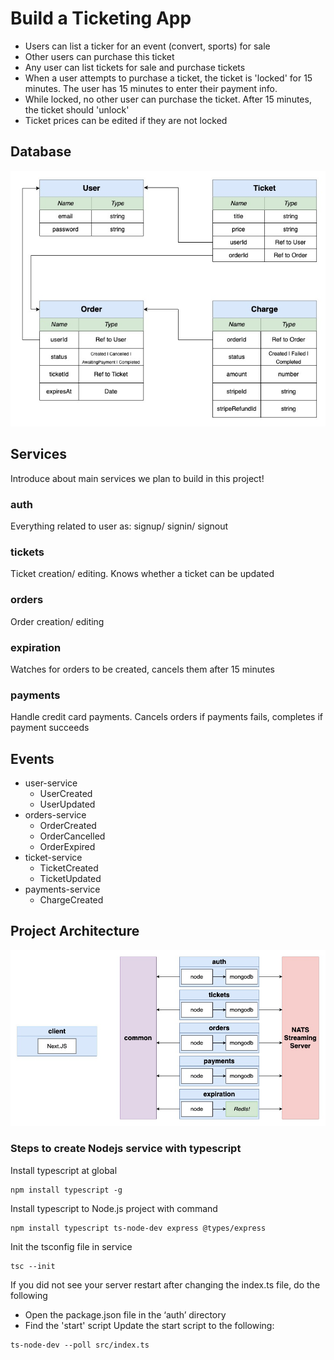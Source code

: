 # Build a Ticketing App
- Users can list a ticker for an event (convert, sports) for sale
- Other users can purchase this ticket
- Any user can list tickets for sale and purchase tickets
- When a user attempts to purchase a ticket, the ticket is 'locked' for 15 minutes. The user has 15 minutes to enter their payment info.
- While locked, no other user can purchase the ticket. After 15 minutes, the ticket should 'unlock'
- Ticket prices can be edited if they are not locked

## Database
![Database of ticketing project](images/ticketingdb.jpg)

## Services
Introduce about main services we plan to build in this project!

### auth
Everything related to user as: signup/ signin/ signout

### tickets
Ticket creation/ editing. Knows whether a ticket can be updated

### orders
Order creation/ editing

### expiration
Watches for orders to be created, cancels them after 15 minutes

### payments
Handle credit card payments. Cancels orders if payments fails, completes if payment succeeds

## Events
- user-service
  - UserCreated
  - UserUpdated
- orders-service
  - OrderCreated
  - OrderCancelled
  - OrderExpired
- ticket-service
  - TicketCreated
  - TicketUpdated
- payments-service
  - ChargeCreated

## Project Architecture
![Project architecture](images/project_architecture.jpg)

### Steps to create Nodejs service with typescript
Install typescript at global
```
npm install typescript -g
```

Install typescript to Node.js project with command
```
npm install typescript ts-node-dev express @types/express
```

Init the tsconfig file in service
```
tsc --init
```

If you did not see your server restart after changing the index.ts file, do the following
- Open the package.json file in the ‘auth’ directory
- Find the 'start' script
Update the start script to the following:
```
ts-node-dev --poll src/index.ts
```
